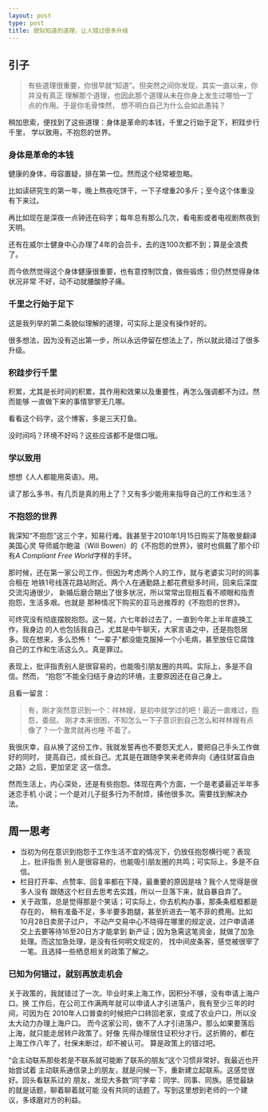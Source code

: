 ```yaml
---
layout: post
type: post
title: 貌似知道的道理，让人错过很多升级
---
```



## 引子

> 有些道理很重要，你很早就“知道”。但突然之间你发现，其实一直以来，你并没有真正
  理解那个道理，也因此那个道理从未在你身上发生过哪怕一丁点的作用。于是你毛骨悚然，
  想不明白自己为什么会如此愚钝？

稍加思索，便找到了这些道理：身体是革命的本钱，千里之行始于足下，积跬步行千里，
学以致用，不抱怨的世界。

### 身体是革命的本钱

健康的身体，毋容置疑，排在第一位。然而这个经常被忽略。

比如读研究生的第一年，晚上熬夜吃饼干，一下子增重20多斤；至今这个体重没有下来过。

再比如现在是深夜一点钟还在码字；每年总有那么几次，看电影或者电视剧熬夜到天明。

还有在威尔士健身中心办理了4年的会员卡，去的连100次都不到；算是全浪费了。

而今依然觉得这个身体健康很重要，也有意控制饮食，做些锻炼；但仍然觉得身体状况非常
不好，动不动就腰酸脖子痛。

### 千里之行始于足下

这是我列举的第二条貌似理解的道理，可实际上是没有操作好的。

很多想法，因为没有迈出第一步，所以永远停留在想法上了，所以就此错过了很多升级。

### 积跬步行千里

积累，尤其是长时间的积累，其作用和效果以及重要性，再怎么强调都不为过。然而能够
一直做下来的事情寥寥无几哪。

看看这个码字，这个博客，多是三天打鱼。

没时间吗？环境不好吗？这些应该都不是借口哦。

### 学以致用

想想《人人都能用英语》。用。

读了那么多书，有几页是真的用上了？又有多少能用来指导自己的工作和生活？

### 不抱怨的世界

我深知“不抱怨”这三个字，知易行难。我甚至于2010年1月15日购买了陈敬旻翻译美国心灵
导师威尔鲍温（Will Bowen）的《不抱怨的世界》，彼时也佩戴了那个印有*A Compliant
Free World*字样的手环。

那时候，还在第一家公司工作，但因为考虑两个人的工作，就与老婆实习时的同事合租在
地铁1号线莲花路站附近。两个人在通勤路上都花费挺多时间，回来后深度交流沟通很少，
新婚后磨合期出了很多状况，所以常常出现相互看不顺眼和指责抱怨，生活多艰。也就是
那种情况下购买的亚马逊推荐的《不抱怨的世界》。

可终究没有彻底摆脱抱怨。这一晃，六七年龄过去了，一直到今年上半年底换工作，我身边
的人也包括我自己，尤其是中午聊天，大家言语之中，还是抱怨居多。现在想来，多么恐怖！
"一辈子"都没能克服掉一个小毛病，甚至放任它腐蚀自己的工作和生活这么久。真是罪过。

表现上，批评指责别人是很容易的，也能吸引朋友圈的共鸣。实际上，多是不自信。然而，
“抱怨”不能全归结于身边的环境，主要原因还在自己身上。

且看一留言：

> 有，刚才突然意识到一个：祥林嫂，是初中就学过的吧！最近一直难过，抱怨，委屈。
  刚才本来很困，不知怎么一下子意识到自己怎么和祥林嫂有点像了？一个激灵就再也睡
  不着了。

我很庆幸，自从换了这份工作，我就发誓再也不要怨天尤人，要把自己手头工作做好的同时，
提高自己，成长自己。尤其是在跟随李笑来老师奔向《通往财富自由之路》之后，更加坚定
这一信念。

然而生活上，内心深处，还是有些抱怨。体现在两个方面，一个是老婆最近半年多迷恋手机
小说；一个是对儿子挺多行为不耐烦，揍他很多次。需要找到解决办法。

## 周一思考

* 当初为何在意识到抱怨于工作生活不宜的情况下，仍放任抱怨横行呢？表现上，批评指责
  别人是很容易的，也能吸引朋友圈的共鸣；可实际上，多是不自信。
* 栏目打开率、点赞率、回复率都在下降，最重要的原因是啥？我个人觉得是很多人没有
  跟随这个栏目去思考去实践，所以一旦落下来，就自暴自弃了。
* 关于政策，总是觉得那是个笑话；可实际上，你去机构办事，那条条框框都是存在的，
  稍有准备不足，多半要多跑腿，甚至折进去一笔不菲的费用。比如10月28日卖房子过户，
  不动产交易中心不晓得在哪里的规定说，过户申请递交上去要等待16至20日方才能拿到
  新产证；因为急需这笔资金，就做了加急处理。而这加急处理，是没有任何明文规定的，
  找中间皮条客，感觉被很宰了一笔。且选择一些栖息相关的政策了解之。

### 已知为何错过，就别再放走机会

关于政策的，我就错过了一次。毕业时来上海工作，因积分不够，没有申请上海户口。换
工作后，在公司工作满两年就可以申请人才引进落户，我有至少三年的时间，可因为在
2010年人口普查的时候把户口转回老家，变成了农业户口，所以没太大动力办理上海户口。
而今这家公司，做不了人才引进落户。那么如果要落后上海，就只能走居转户政策了。好像
先得办理居住证积分才行。这折腾的，都在上海工作八年了，社保未断过，却不被认可。
算是政策上的错过吧。

“会主动联系那些若是不联系就可能断了联系的朋友”这个习惯非常好。我最近也开始尝试着
主动联系通信录上的朋友，就是问候一下，重新建立起联系。这感觉很好。回头看联系过的
朋友，发现大多数“同”字辈：同学、同事、同族。感觉最缺的就是话题，聊着聊着就可能
没有共同的话题了。写到这里想到老师的一个建议，多琢磨对方的利益。
